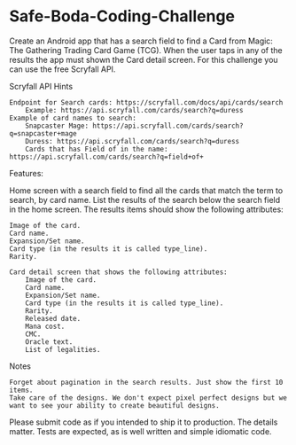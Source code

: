 # Safe-Boda-Coding-Challenge
Create an Android app that has a search field to find a Card from Magic: The Gathering Trading Card Game (TCG). When the user taps in any of the results the app must shown the Card detail screen. For this challenge you can use the free Scryfall API.

Scryfall API Hints

    Endpoint for Search cards: https://scryfall.com/docs/api/cards/search
        Example: https://api.scryfall.com/cards/search?q=duress
    Example of card names to search:
        Snapcaster Mage: https://api.scryfall.com/cards/search?q=snapcaster+mage
        Duress: https://api.scryfall.com/cards/search?q=duress
        Cards that has Field of in the name: https://api.scryfall.com/cards/search?q=field+of+

Features:

Home screen with a search field to find all the cards that match the term to search, by card name.
List the results of the search below the search field in the home screen. The results items should show the following attributes:

    Image of the card.
    Card name.
    Expansion/Set name.
    Card type (in the results it is called type_line).
    Rarity.

    Card detail screen that shows the following attributes:
        Image of the card.
        Card name.
        Expansion/Set name.
        Card type (in the results it is called type_line).
        Rarity.
        Released date.
        Mana cost.
        CMC.
        Oracle text.
        List of legalities.

Notes

    Forget about pagination in the search results. Just show the first 10 items.
    Take care of the designs. We don't expect pixel perfect designs but we want to see your ability to create beautiful designs.

Please submit code as if you intended to ship it to production. The details matter. Tests are expected, as is well written and simple idiomatic code.
